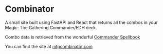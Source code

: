 # Combinator

A small site built using FastAPI and React that returns all the combos in your Magic: The Gathering Commander/EDH deck.

Combo data is retrieved from the wonderful [Commander Spellbook](https://commanderspellbook.com/)

You can find the site at [mtgcombinator.com](https://mtgcombinator.com/)

